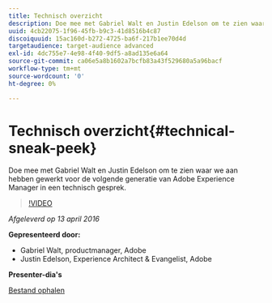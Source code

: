 ```yaml
---
title: Technisch overzicht
description: Doe mee met Gabriel Walt en Justin Edelson om te zien waar we aan hebben gewerkt voor de volgende generatie van Adobe Experience Manager in een technisch gesprek.
uuid: 4cb22075-1f96-45fb-b9c3-41d8516b4c87
discoiquuid: 15ac160d-b272-4725-ba6f-217b1ee70d4d
targetaudience: target-audience advanced
exl-id: 4dc755e7-4e98-4f40-9df5-a8ad135e6a64
source-git-commit: ca06e5a8b1602a7bcfb83a43f529680a5a96bacf
workflow-type: tm+mt
source-wordcount: '0'
ht-degree: 0%

---
```


# Technisch overzicht{#technical-sneak-peek}

Doe mee met Gabriel Walt en Justin Edelson om te zien waar we aan hebben gewerkt voor de volgende generatie van Adobe Experience Manager in een technisch gesprek.

>[!VIDEO](https://video.tv.adobe.com/v/19305/?quality=9)

*Afgeleverd op 13 april 2016*

**Gepresenteerd door:**

* Gabriel Walt, productmanager, Adobe
* Justin Edelson, Experience Architect &amp; Evangelist, Adobe

**Presenter-dia&#39;s**

[Bestand ophalen](assets/aem-gems-041316-6-2-tech-preview.pdf)
<!--
[Get back to the Overview](https://helpx.adobe.com/experience-manager/kt/eseminars/gems/aem-index.html)
-->
